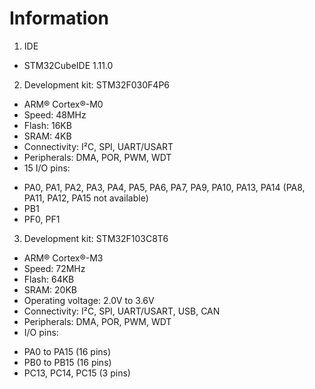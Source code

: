 # Information

1. IDE
- STM32CubeIDE 1.11.0

2. Development kit: STM32F030F4P6
- ARM® Cortex®-M0
- Speed: 48MHz
- Flash: 16KB
- SRAM: 4KB
- Connectivity: I²C, SPI, UART/USART
- Peripherals: DMA, POR, PWM, WDT
- 15 I/O pins: 
+ PA0, PA1, PA2, PA3, PA4, PA5, PA6, PA7, PA9, PA10, PA13, PA14 (PA8, PA11, PA12, PA15 not available)
+ PB1
+ PF0, PF1

3. Development kit: STM32F103C8T6
- ARM® Cortex®-M3
- Speed: 72MHz
- Flash: 64KB
- SRAM: 20KB
- Operating voltage: 2.0V to 3.6V
- Connectivity: I²C, SPI, UART/USART, USB, CAN
- Peripherals: DMA, POR, PWM, WDT
- I/O pins: 
+ PA0 to PA15 (16 pins)
+ PB0 to PB15 (16 pins)
+ PC13, PC14, PC15 (3 pins)